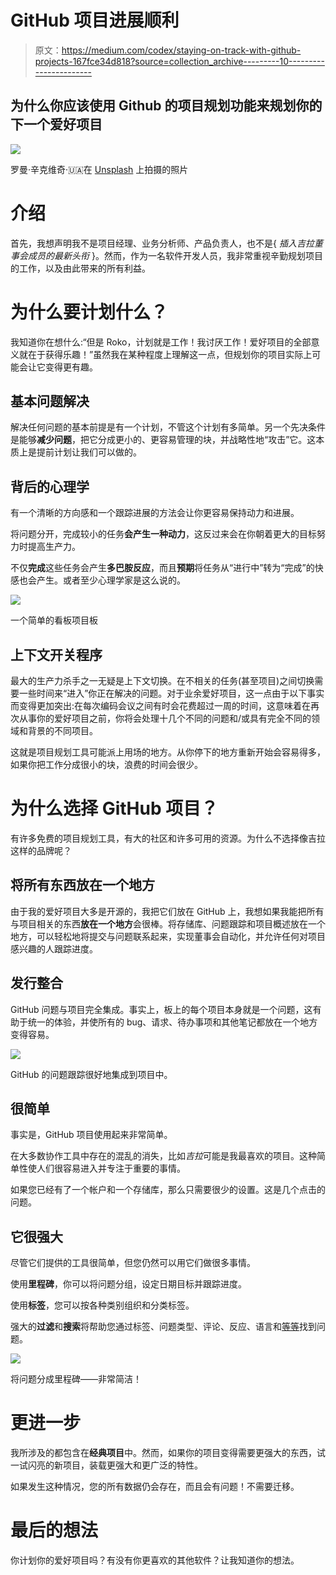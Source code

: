 # GitHub 项目进展顺利

> 原文：<https://medium.com/codex/staying-on-track-with-github-projects-167fce34d818?source=collection_archive---------10----------------------->

## 为什么你应该使用 Github 的项目规划功能来规划你的下一个爱好项目

![](img/a3578ea8e37c9e49592f6a55d203adbd.png)

罗曼·辛克维奇·🇺🇦在 [Unsplash](https://unsplash.com?utm_source=medium&utm_medium=referral) 上拍摄的照片

# 介绍

首先，我想声明我不是项目经理、业务分析师、产品负责人，也不是{ *插入吉拉董事会成员的最新头衔* }。然而，作为一名软件开发人员，我非常重视辛勤规划项目的工作，以及由此带来的所有利益。

# 为什么要计划什么？

我知道你在想什么:“但是 Roko，计划就是工作！我讨厌工作！爱好项目的全部意义就在于获得乐趣！”虽然我在某种程度上理解这一点，但规划你的项目实际上可能会让它变得更有趣。

## 基本问题解决

解决任何问题的基本前提是有一个计划，不管这个计划有多简单。另一个先决条件是能够**减少问题**，把它分成更小的、更容易管理的块，并战略性地“攻击”它。这本质上是提前计划让我们可以做的。

## 背后的心理学

有一个清晰的方向感和一个跟踪进展的方法会让你更容易保持动力和进展。

将问题分开，完成较小的任务**会产生一种动力**，这反过来会在你朝着更大的目标努力时提高生产力。

不仅**完成**这些任务会产生**多巴胺反应**，而且**预期**将任务从“进行中”转为“完成”的快感也会产生。或者至少心理学家是这么说的。

![](img/80116244c858d7ebc2d94a91345a7fd7.png)

一个简单的看板项目板

## 上下文开关程序

最大的生产力杀手之一无疑是上下文切换。在不相关的任务(甚至项目)之间切换需要一些时间来“进入”你正在解决的问题。对于业余爱好项目，这一点由于以下事实而变得更加突出:在每次编码会议之间有时会花费超过一周的时间，这意味着在再次从事你的爱好项目之前，你将会处理十几个不同的问题和/或具有完全不同的领域和背景的不同项目。

这就是项目规划工具可能派上用场的地方。从你停下的地方重新开始会容易得多，如果你把工作分成很小的块，浪费的时间会很少。

# 为什么选择 GitHub 项目？

有许多免费的项目规划工具，有大的社区和许多可用的资源。为什么不选择像吉拉这样的品牌呢？

## 将所有东西放在一个地方

由于我的爱好项目大多是开源的，我把它们放在 GitHub 上，我想如果我能把所有与项目相关的东西**放在一个地方**会很棒。将存储库、问题跟踪和项目概述放在一个地方，可以轻松地将提交与问题联系起来，实现董事会自动化，并允许任何对项目感兴趣的人跟踪进度。

## **发行整合**

GitHub 问题与项目完全集成。事实上，板上的每个项目本身就是一个问题，这有助于统一的体验，并使所有的 bug、请求、待办事项和其他笔记都放在一个地方变得容易。

![](img/06e05cc07b90b5a552c10b0fa79ea12f.png)

GitHub 的问题跟踪很好地集成到项目中。

## 很简单

事实是，GitHub 项目使用起来非常简单。

在大多数协作工具中存在的混乱的消失，比如*吉拉*可能是我最喜欢的项目。这种简单性使人们很容易进入并专注于重要的事情。

如果您已经有了一个帐户和一个存储库，那么只需要很少的设置。这是几个点击的问题。

## 它很强大

尽管它们提供的工具很简单，但您仍然可以用它们做很多事情。

使用**里程碑**，你可以将问题分组，设定日期目标并跟踪进度。

使用**标签**，您可以按各种类别组织和分类标签。

强大的**过滤**和**搜索**将帮助您通过标签、问题类型、评论、反应、语言和[等等](https://docs.github.com/en/search-github/searching-on-github/searching-issues-and-pull-requests)找到问题。

![](img/d11e3760778d29cd73cd8c2d3ac266c7.png)

将问题分成里程碑——非常简洁！

# 更进一步

我所涉及的都包含在**经典项目**中。然而，如果你的项目变得需要更强大的东西，试一试闪亮的新项目，装载更强大和更广泛的特性。

如果发生这种情况，您的所有数据仍会存在，而且会有问题！不需要迁移。

# 最后的想法

你计划你的爱好项目吗？有没有你更喜欢的其他软件？让我知道你的想法。